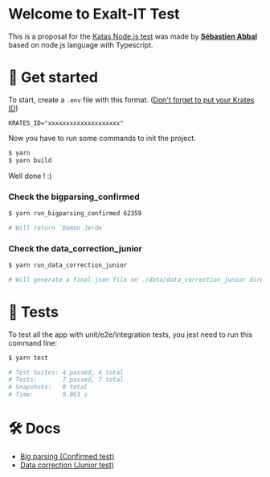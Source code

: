 # Welcome to Exalt-IT Test

This is a proposal for the [Katas Node.js test](https://gitlab.com/exalt-it-dojo/katas-nodejs) was made by **[Sébastien Abbal](https://github.com/sebastien-abbal)** based on node.js language with Typescript.

# 🚀 Get started

To start, create a `.env` file with this format. ([Don't forget to put your Krates ID](https://app.krat.es/dashboard))

```
KRATES_ID="xxxxxxxxxxxxxxxxxxxx"
```

Now you have to run some commands to init the project.

```bash
$ yarn
$ yarn build
```

Well done ! :)

### Check the bigparsing_confirmed

```bash
$ yarn run_bigparsing_confirmed 62359

# Will return `Damon Jerde`
```

### Check the data_correction_junior

```bash
$ yarn run_data_correction_junior

# Will generate a final.json file on ./data/data_correction_junior directory
```

# 🚦 Tests

To test all the app with unit/e2e/integration tests, you jest need to run this command line:

```bash
$ yarn test

# Test Suites: 4 passed, 4 total
# Tests:       7 passed, 7 total
# Snapshots:   0 total
# Time:        9.063 s
```

# 🛠 Docs

- [Big parsing (Confirmed test)](docs/BIGPARSING_CONFIRMED.md)
- [Data correction (Junior test)](docs/DATA_CORRECTION_JUNIOR.md)
